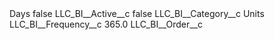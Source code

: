 <?xml version="1.0" encoding="UTF-8"?>
<CustomMetadata xmlns="http://soap.sforce.com/2006/04/metadata" xmlns:xsi="http://www.w3.org/2001/XMLSchema-instance" xmlns:xsd="http://www.w3.org/2001/XMLSchema">
    <label>Days</label>
    <protected>false</protected>
    <values>
        <field>LLC_BI__Active__c</field>
        <value xsi:type="xsd:boolean">false</value>
    </values>
    <values>
        <field>LLC_BI__Category__c</field>
        <value xsi:type="xsd:string">Units</value>
    </values>
    <values>
        <field>LLC_BI__Frequency__c</field>
        <value xsi:type="xsd:double">365.0</value>
    </values>
    <values>
        <field>LLC_BI__Order__c</field>
        <value xsi:nil="true"/>
    </values>
</CustomMetadata>
